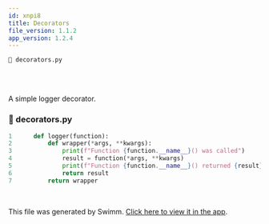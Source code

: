```yaml
---
id: xnpi8
title: Decorators
file_version: 1.1.2
app_version: 1.2.4
---
```


`📄 decorators.py`

<br/>

<br/>

A simple logger decorator.
<!-- NOTE-swimm-snippet: the lines below link your snippet to Swimm -->
### 📄 decorators.py
```python
1      def logger(function):
2          def wrapper(*args, **kwargs):
3              print(f"Function {function.__name__}() was called")
4              result = function(*args, **kwargs)
5              print(f"Function {function.__name__}() returned {result}")
6              return result
7          return wrapper
```

<br/>

This file was generated by Swimm. [Click here to view it in the app](https://app.swimm.io/repos/Z2l0aHViJTNBJTNBZGVjb3JhdG9ycy1zd2ltbSUzQSUzQXNvbGF0dGlsYQ==/docs/xnpi8).
